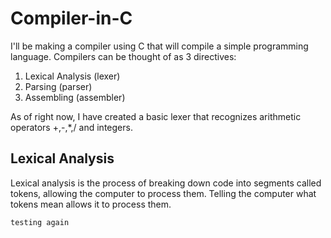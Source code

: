 # Compiler-in-C

I'll be making a compiler using C that will compile a simple programming language.
Compilers can be thought of as 3 directives:
1. Lexical Analysis (lexer)
2. Parsing (parser)
3. Assembling (assembler)

As of right now, I have created a basic lexer that recognizes arithmetic operators +,-,*,/ and integers.

## Lexical Analysis

Lexical analysis is the process of breaking down code into segments called tokens, allowing the computer to process them. Telling the computer what tokens mean allows it to process them.

    testing again



